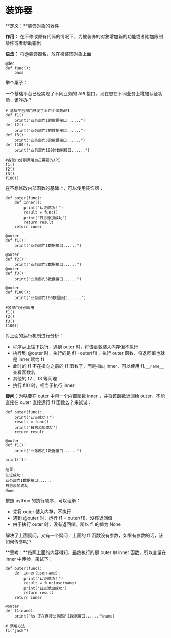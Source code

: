 # 装饰器

**定义：**装饰对象的器件

**作用：** 在不修改原有代码的情况下，为被装饰的对象增加新的功能或者附加限制条件或者帮助输出 

**语法：** 将@装饰器名，放在被装饰对象上面 

```
@dec
def func():
    pass
```

举个栗子：

一个基础平台已经实现了不同业务的 API 接口，现在想在不同业务上增加认证功能，该咋办？

```
# 基础平台部门开发了上百个函数API
def f1():
    print("业务部门1的数据接口......")
def f2():
    print("业务部门2的数据接口......")
def f3():
    print("业务部门3的数据接口......")
def f100():
    print("业务部门100的数据接口......")

#各部门分别调用自己需要的API
f1()
f2()
f3()
f100()
```

在不想修改内部函数的基础上，可以使用装饰器：

```
def outer(func):
    def inner():
        print("认证成功！")
        result = func()
        print("日志添加成功")
        return result
    return inner

@outer
def f1():
    print("业务部门1数据接口......")

@outer
def f2():
    print("业务部门2数据接口......")
@outer
def f3():
    print("业务部门3数据接口......")

@outer
def f100():
    print("业务部门100数据接口......")

#各部门分别调用
f1()
f2()
f3()
f100()
```

对上面的运行机制进行分析：

+ 程序从上往下执行，遇到 outer 时，将该函数装入内存但不执行
+ 执行到 @outer 时，执行的是 f1 =outer(f1)，执行 outer 函数，将返回值也就是 inner 赋给 f1 
+ 此时的 f1 不在指向之前的 f1 函数了，而是指向 inner，可以使用 f1.`__name__` 查看函数名
+ 其他的 f2 、f3 等同理
+ 执行 f1() 时，相当于执行 inner

**疑问**：为啥要在 outer 中包一个内部函数 inner ，并将该函数返回给 outer，不能直接在 outer 直接运行 f1 函数么？来试试：

```
def outer(func):
    print("认证成功！")
    result = func()
    print("日志添加成功")
    return result

@outer
def f1():
    print("业务部门1数据接口......")
    
print(f1)

结果：
认证成功！
业务部门1数据接口......
日志添加成功
None
```

按照 python 的执行顺序，可以理解：

+ 先将 outer 装入内存，不执行
+ 遇到 @outer 时，运行 f1 = outer(f1)，没有返回值
+ 由于执行 outer 时，没有返回值，所以 f1 的值为 None

解决了上面疑问，又有一个疑问：上面的 f1 函数没有参数，如果有参数的话，该如何传参呢？

**思考：**按照上面的内容得知，最终执行的是 outer 中 inner 函数，所以变量在 inner 中传参，来试下：

```
def outer(func):
    def inner(username):
        print("认证成功！")
        result = func(username)
        print("日志添加成功")
        return result
    return inner

@outer
def f1(name):
    print("%s 正在连接业务部门1数据接口......"%name)

# 调用方法
f1("jack")
```





